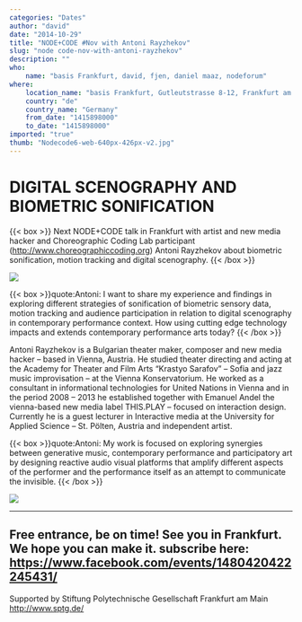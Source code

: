 ```yaml
---
categories: "Dates"
author: "david"
date: "2014-10-29"
title: "NODE+CODE #Nov with Antoni Rayzhekov"
slug: "node code-nov-with-antoni-rayzhekov"
description: ""
who: 
    name: "basis Frankfurt, david, fjen, daniel maaz, nodeforum"
where: 
    location_name: "basis Frankfurt, Gutleutstrasse 8-12, Frankfurt am Main, Germany"
    country: "de"
    country_name: "Germany"
    from_date: "1415898000"
    to_date: "1415898000"
imported: "true"
thumb: "Nodecode6-web-640px-426px-v2.jpg"
---
```



#  DIGITAL SCENOGRAPHY AND BIOMETRIC SONIFICATION
{{< box >}}
Next NODE+CODE talk in Frankfurt with artist and new media hacker and Choreographic Coding Lab  participant (http://www.choreographiccoding.org) Antoni Rayzhekov about biometric sonification, motion tracking and digital scenography.{{< /box >}}

![](Nodecode6-web-640px-426px-v2.jpg) 


{{< box >}}quote:Antoni:
I want to share my experience and findings in exploring different strategies of sonification of biometric sensory data, motion tracking and audience participation in relation to digital scenography in contemporary performance context. How using cutting edge technology impacts and extends contemporary performance arts today?{{< /box >}}

Antoni Rayzhekov is a Bulgarian theater maker, composer and new media hacker – based in Vienna, Austria. He studied theater directing and acting at the Academy for Theater and Film Arts “Krastyo Sarafov” – Sofia and jazz music improvisation – at the Vienna Konservatorium. He worked as a consultant in informational technologies for United Nations in Vienna and in the period 2008 – 2013 he established together with Emanuel Andel the vienna-based new media label THIS.PLAY – focused on interaction design. Currently he is a guest lecturer in Interactive media at the University for Applied Science – St. Pölten, Austria and independent artist.

{{< box >}}quote:Antoni:
My work is focused on exploring synergies between generative music, contemporary performance and participatory art by designing reactive audio visual platforms that amplify different aspects of the performer and the performance itself as an attempt to communicate the invisible.{{< /box >}}

![](10VE-Sequence_for_two-Work_In_Progress-ATALAIA_Artes-Antony_Raijekov-Katharina_Koeller-201408.jpg) 

---
Free entrance, be on time! See you in Frankfurt. We hope you can make it.
subscribe here:
https://www.facebook.com/events/1480420422245431/
----

Supported by
Stiftung Polytechnische Gesellschaft Frankfurt am Main
http://www.sptg.de/